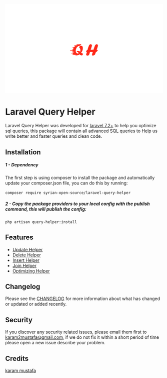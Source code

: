 ![logo](assets/logo.png)

# Laravel Query Helper

Laravel Query Helper was developed for [laravel 7.2+](http://laravel.com/) to help you optimize
sql queries, this package will contain all advanced SQL queries to Help us write better and faster queries and clean code.

Installation
------------
##### 1 - Dependency
The first step is using composer to install the package and automatically update your composer.json file, you can do this by running:
```shell
composer require syrian-open-source/laravel-query-helper
```
##### 2 - Copy the package providers to your local config with the publish command, this will publish the config:
```shell
php artisan query-helper:install
```

Features
-----------
- [Update Helper](https://github.com/Syrian-Open-Source/laravel-query-helper/blob/main/docs/update.md)
- [Delete Helper](https://github.com/Syrian-Open-Source/laravel-query-helper/blob/main/docs/delete.md)
- [Insert Helper](https://github.com/Syrian-Open-Source/laravel-query-helper/blob/main/docs/insert.md)
- [Join Helper](https://github.com/Syrian-Open-Source/laravel-query-helper/blob/main/docs/join.md)
- [Optimizing Helper](https://github.com/Syrian-Open-Source/laravel-query-helper/blob/main/docs/optimizing.md)

Changelog
---------
Please see the [CHANGELOG](https://github.com/Syrian-Open-Source/laravel-query-helper/blob/main/CHANGELOG.md) for more information about what has changed or updated or added recently.

Security
--------
If you discover any security related issues, please email them first to karam2mustafa@gmail.com, 
if we do not fix it within a short period of time please open a new issue describe your problem. 

Credits
-------
[karam mustafa](https://www.linkedin.com/in/karam2mustafa)
